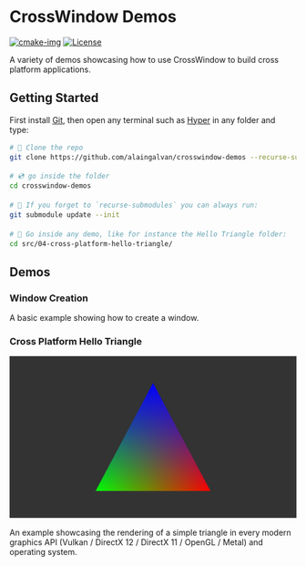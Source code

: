 # CrossWindow Demos

[![cmake-img]][cmake-url]
[![License][license-img]][license-url]

A variety of demos showcasing how to use CrossWindow to build cross platform applications.

## Getting Started

First install [Git](https://git-scm.com/downloads), then open any terminal such as [Hyper](https://hyper.is/) in any folder and type:

```bash
# 🐑 Clone the repo
git clone https://github.com/alaingalvan/crosswindow-demos --recurse-submodules

# 💿 go inside the folder
cd crosswindow-demos

# 👯 If you forget to `recurse-submodules` you can always run:
git submodule update --init

# 🔼 Go inside any demo, like for instance the Hello Triangle folder:
cd src/04-cross-platform-hello-triangle/

```

## Demos

### Window Creation

<!--![Window Creation Cover Image](src/01-window-creation/assets/cover.jpg)-->

A basic example showing how to create a window.

<!--
### Alert Message

![Alert Image](src/03-alert-message/assets/cover.jpg)

Creating alert messages for warnings, errors, or confirmations in your application.

## Open / Save Dialog

![Open/Save Dialog Image](src/03-open-save-dialog/assets/cover.jpg)

Creating open / save dialogs for grabbing files.

-->

### Cross Platform Hello Triangle

![Hello Triangle Cover Image](src/04-cross-platform-hello-triangle/assets/cover.jpg)

An example showcasing the rendering of a simple triangle in every modern graphics API (Vulkan / DirectX 12 / DirectX 11 / OpenGL / Metal) and operating system.

[cmake-img]: https://img.shields.io/badge/cmake-3.6-1f9948.svg?style=flat-square
[cmake-url]: https://cmake.org/
[license-img]: https://img.shields.io/:license-mit-blue.svg?style=flat-square
[license-url]: https://opensource.org/licenses/MIT